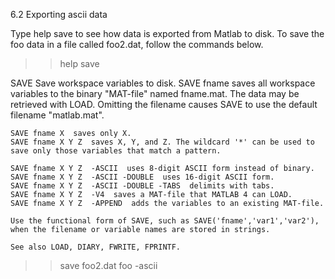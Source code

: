 6.2 Exporting ascii data

Type help save to see how data is exported from Matlab to disk. To save the foo data in a file called foo2.dat, follow the commands below.

>> help save

 SAVE Save workspace variables to disk. 
    SAVE fname saves all workspace variables to the binary "MAT-file"
    named fname.mat. The data may be retrieved with LOAD. Omitting the
    filename causes SAVE to use the default filename "matlab.mat".
 
    SAVE fname X  saves only X.
    SAVE fname X Y Z  saves X, Y, and Z. The wildcard '*' can be used to
    save only those variables that match a pattern.
 
    SAVE fname X Y Z  -ASCII  uses 8-digit ASCII form instead of binary.
    SAVE fname X Y Z  -ASCII -DOUBLE  uses 16-digit ASCII form.
    SAVE fname X Y Z  -ASCII -DOUBLE -TABS  delimits with tabs.
    SAVE fname X Y Z  -V4  saves a MAT-file that MATLAB 4 can LOAD.
    SAVE fname X Y Z  -APPEND  adds the variables to an existing MAT-file.
 
    Use the functional form of SAVE, such as SAVE('fname','var1','var2'),
    when the filename or variable names are stored in strings.
 
    See also LOAD, DIARY, FWRITE, FPRINTF.

>> save foo2.dat foo -ascii
